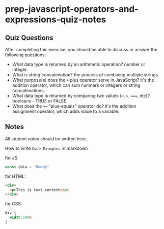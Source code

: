# prep-javascript-operators-and-expressions-quiz-notes

## Quiz Questions

After completing this exercise, you should be able to discuss or answer the following questions:

- What data type is returned by an arithmetic operation?
number or integer.
- What is string concatenation?
the process of combining multiple strings.
- What purpose(s) does the `+` plus operator serve in JavaScript?
it's the addition operator, which can sum numners or integers or string concatenations.
- What data type is returned by comparing two values (`<`, `>`, `===`, etc)?
booleans - TRUE or FALSE.
- What does the `+=` "plus-equals" operator do?
it's the addition assignment operator, which adds vlaue to a variable.

## Notes

All student notes should be written here.


How to write `Code Examples` in markdown

for JS:
```javascript
const data = "Howdy"
```

for HTML:
```html
<div>
  <p>This is text content</p>
</div>
```

for CSS:
```css
div {
  width:100%
}
```
